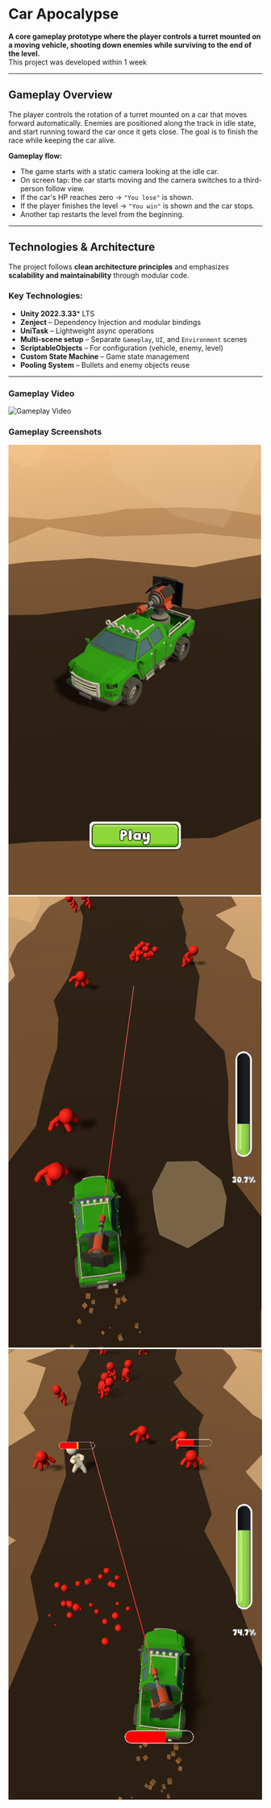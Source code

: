 # Car Apocalypse

**A core gameplay prototype where the player controls a turret mounted on a moving vehicle, shooting down enemies while surviving to the end of the level.**  
This project was developed within 1 week

---

## Gameplay Overview

The player controls the rotation of a turret mounted on a car that moves forward automatically. Enemies are positioned along the track in idle state, and start running toward the car once it gets close. The goal is to finish the race while keeping the car alive.

**Gameplay flow:**
- The game starts with a static camera looking at the idle car.
- On screen tap: the car starts moving and the camera switches to a third-person follow view.
- If the car's HP reaches zero → `"You lose"` is shown.
- If the player finishes the level → `"You win"` is shown and the car stops.
- Another tap restarts the level from the beginning.

---

## Technologies & Architecture

The project follows **clean architecture principles** and emphasizes **scalability and maintainability** through modular code.

### Key Technologies:
- **Unity 2022.3.33*** LTS
- **Zenject** – Dependency Injection and modular bindings
- **UniTask** – Lightweight async operations
- **Multi-scene setup** – Separate `Gameplay`, `UI`, and `Environment` scenes
- **ScriptableObjects** – For configuration (vehicle, enemy, level)
- **Custom State Machine** – Game state management
- **Pooling System** – Bullets and enemy objects reuse

---

### Gameplay Video
![Gameplay Video](Screenshots/GameplayVideo.gif)

### Gameplay Screenshots

![Gameplay Screenshot](Screenshots/Screenshot_0.png)
![Gameplay Screenshot](Screenshots/Screenshot_1.png)
![Gameplay Screenshot](Screenshots/Screenshot_2.png)
